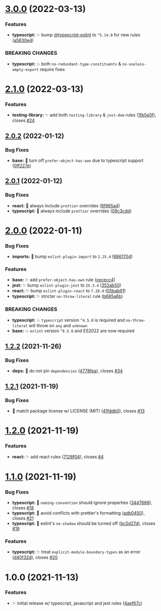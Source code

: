 # [3.0.0](https://github.com/jimmy-guzman/eslint-config-jimmy-guzman/compare/v2.1.0...v3.0.0) (2022-03-13)


### Features

* **typescript:** ✨ bump [@typescript-eslint](https://github.com/typescript-eslint) to `^5.14.0` for new rules ([a5830e4](https://github.com/jimmy-guzman/eslint-config-jimmy-guzman/commit/a5830e467790e7bd235b6a60c837fba9f773fd7b))


### BREAKING CHANGES

* **typescript:** 💥 both `no-redundant-type-constituents` &
`no-useless-empty-export` require fixes

# [2.1.0](https://github.com/jimmy-guzman/eslint-config-jimmy-guzman/compare/v2.0.2...v2.1.0) (2022-03-13)


### Features

* **testing-library:** ✨ add both `testing-library` & `jest-dom` rules ([1fb5e0f](https://github.com/jimmy-guzman/eslint-config-jimmy-guzman/commit/1fb5e0f2021bac0c1d39b7091e7c7804383ec12c)), closes [#24](https://github.com/jimmy-guzman/eslint-config-jimmy-guzman/issues/24)

## [2.0.2](https://github.com/jimmy-guzman/eslint-config-jimmy-guzman/compare/v2.0.1...v2.0.2) (2022-01-12)


### Bug Fixes

* **base:** 🐛 turn off `prefer-object-has-own` due to typescript support ([0ff227e](https://github.com/jimmy-guzman/eslint-config-jimmy-guzman/commit/0ff227eecdbdb9e57f3ec9d7b0beda07d7427c95))

## [2.0.1](https://github.com/jimmy-guzman/eslint-config-jimmy-guzman/compare/v2.0.0...v2.0.1) (2022-01-12)


### Bug Fixes

* **react:** 🐛 always include `prettier` overrides ([8f965a4](https://github.com/jimmy-guzman/eslint-config-jimmy-guzman/commit/8f965a49facc5e9923ca78d576f317d75d5c5ed6))
* **typescript:** 🐛 always include `prettier` overrides ([09c3cdd](https://github.com/jimmy-guzman/eslint-config-jimmy-guzman/commit/09c3cdd31c95de254ed769b8935477dd20a650ca))

# [2.0.0](https://github.com/jimmy-guzman/eslint-config-jimmy-guzman/compare/v1.2.2...v2.0.0) (2022-01-11)


### Bug Fixes

* **imports:** 🐛 bump `eslint-plugin-import` to `2.25.4` ([8861704](https://github.com/jimmy-guzman/eslint-config-jimmy-guzman/commit/8861704c003ec14265f1ef1dd452b3728dde00fe))


### Features

* **base:** ✨ add `prefer-object-has-own` rule ([cececc4](https://github.com/jimmy-guzman/eslint-config-jimmy-guzman/commit/cececc475912ea99749fc2a23517453c938f39d4))
* **jest:** ✨ bump `eslint-plugin-jest` to `25.3.4` ([352ab50](https://github.com/jimmy-guzman/eslint-config-jimmy-guzman/commit/352ab50157acebd081c0bd45a7b1b2909f19beaf))
* **react:** ✨ bump `eslint-plugin-react` to `7.28.0` ([05bab91](https://github.com/jimmy-guzman/eslint-config-jimmy-guzman/commit/05bab917f056231bdd493d2672a093cf3fee7419))
* **typescript:** ✨ stricter `no-throw-literal` rule ([b685a6b](https://github.com/jimmy-guzman/eslint-config-jimmy-guzman/commit/b685a6b750796d2e041592248626d7b309643cb8))


### BREAKING CHANGES

* **typescript:** 💥 `typescript` version `^4.5.0` is required and `no-throw-literal`
will throw on `any` and `unknown`
* **base:** 💥 `eslint` version `^8.5.0` and ES2022 are now required

## [1.2.2](https://github.com/jimmy-guzman/eslint-config-jimmy-guzman/compare/v1.2.1...v1.2.2) (2021-11-26)


### Bug Fixes

* **deps:** 🐛 do not pin `dependencies` ([4778fea](https://github.com/jimmy-guzman/eslint-config-jimmy-guzman/commit/4778fea053687f122ce94de7de65dc7a94b0700b)), closes [#34](https://github.com/jimmy-guzman/eslint-config-jimmy-guzman/issues/34)

## [1.2.1](https://github.com/jimmy-guzman/eslint-config-jimmy-guzman/compare/v1.2.0...v1.2.1) (2021-11-19)


### Bug Fixes

* 🐛 match package license w/ LICENSE (MIT) ([41fddb0](https://github.com/jimmy-guzman/eslint-config-jimmy-guzman/commit/41fddb0af70211dcfef1cb73cf3807e286bac1f4)), closes [#13](https://github.com/jimmy-guzman/eslint-config-jimmy-guzman/issues/13)

# [1.2.0](https://github.com/jimmy-guzman/eslint-config-jimmy-guzman/compare/v1.1.0...v1.2.0) (2021-11-19)


### Features

* **react:** ✨ add react rules ([7128f04](https://github.com/jimmy-guzman/eslint-config-jimmy-guzman/commit/7128f04d6bdc45dace04006ec5e8e65457841a0e)), closes [#4](https://github.com/jimmy-guzman/eslint-config-jimmy-guzman/issues/4)

# [1.1.0](https://github.com/jimmy-guzman/eslint-config-jimmy-guzman/compare/v1.0.0...v1.1.0) (2021-11-19)


### Bug Fixes

* **typescript:** 🐛 `naming-convention` should ignore properties ([3447666](https://github.com/jimmy-guzman/eslint-config-jimmy-guzman/commit/34476663226f6069d5e001192cb47bde2a9bc0d9)), closes [#18](https://github.com/jimmy-guzman/eslint-config-jimmy-guzman/issues/18)
* **typescript:** 🐛 avoid conflicts with prettier's formatting ([adb0450](https://github.com/jimmy-guzman/eslint-config-jimmy-guzman/commit/adb0450389207341ce4dc11ad32c2f40f0b817d8)), closes [#21](https://github.com/jimmy-guzman/eslint-config-jimmy-guzman/issues/21)
* **typescript:** 🐛 eslint's `no-shadow` should be turned off ([bc5d27d](https://github.com/jimmy-guzman/eslint-config-jimmy-guzman/commit/bc5d27dcb85c52b3167dcd388496a41959ea4dfd)), closes [#19](https://github.com/jimmy-guzman/eslint-config-jimmy-guzman/issues/19)


### Features

* **typescript:** ✨ treat `explicit-module-boundary-types` as an error ([d40f32d](https://github.com/jimmy-guzman/eslint-config-jimmy-guzman/commit/d40f32d744a8a6dd988847ee0bf0dae65d6cbfcf)), closes [#20](https://github.com/jimmy-guzman/eslint-config-jimmy-guzman/issues/20)

# 1.0.0 (2021-11-13)


### Features

* ✨ initial release w/ typescript, javascript and jest rules ([4aef67c](https://github.com/jimmy-guzman/eslint-config-jimmy-guzman/commit/4aef67c04c625851c9c6be1abe4f761254a87b0f))
